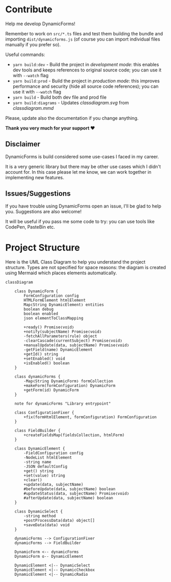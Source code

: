 # Contribute
Help me develop DynamicForms!

Remember to work on `src/*.ts` files and test them building the bundle and importing `dist/dynamicforms.js` (of course you can import individual files manually if you prefer so).

Useful commands:

- `yarn build:dev` - Build the project in *development mode*: this enables dev tools and keeps references to original source code; you can use it with `--watch` flag
- `yarn build:prod` - Build the project in *production mode*: this improves performance and security (hide all source code references); you can use it with `--watch` flag
- `yarn build` - Build both dev file and prod file
- `yarn build:diagrams` - Updates *classdiagram.svg* from *classdiagram.mmd* <!-- TODO remove if gh-deploy succeeds -->

Please, update also the documentation if you change anything.

**Thank you very much for your support ❤**

## Disclaimer
DynamicForms is build considered some use-cases I faced in my career.

It is a very generic library but there may be other use cases which I didn't account for. In this case please let me know, we can work together in implementing new features.

## Issues/Suggestions
If you have trouble using DynamicForms open an issue, I'll be glad to help you. Suggestions are also welcome!

It will be useful if you pass me some code to try: you can use tools like CodePen, PasteBin etc.

# Project Structure
Here is the UML Class Diagram to help you understand the project structure. Types are not specified for space reasons: the diagram is created using Mermaid which places elements automatically.

<!-- ![Class Diagram](./imgs/classdiagram.svg) -->
<!-- TODO: remove from assets if gh-deploy succeeds -->

```mermaid
classDiagram

    class DynamicForm {
        FormConfiguration config
        HTMLFormElement htmlElement
        Map❬String DynamicElement❭ entities
        boolean debug
        boolean enabled
        json elementToClassMapping

        +ready() Promise❬void❭
        +notify(subjectName) Promise❬void❭
        -fetchAllParameters(rule) object
        -clearCascade(currentSubject) Promise❬void❭
        +manualUpdate(data, subjectName) Promise❬void❭
        -getField(name) DynamicElement
        +getId() string
        +setEnabled() void
        +isEnabled() boolean
    }

    class dynamicForms {
        -Map❬String DynamicForm❭ formCollection
        +makeForm(formConfiguration) DynamicForm
        +getForm(id) DynamicForm
    }

    note for dynamicForms "Library entrypoint"

    class ConfigurationFixer {
        +fix(formHtmlElement, formConfiguration) FormConfiguration
    }

    class FieldBuilder {
        +createFieldsMap(fieldsCollection, htmlForm)
    }

    class DynamicElement {
        -FieldConfiguration config
        -NodeList htmlElement
        -string name
        -JSON defaultConfig
        +get() string
        +set(value) string
        +clear()
        +update(data, subjectName)
        #beforeUpdate(data, subjectName) boolean
        #updateStatus(data, subjectName) Promise❬void❭
        #afterUpdate(data, subjectName) boolean
    }

    class DynamicSelect {
        -string method
        +postProcessData(data) object[]
        +saveData(data) void
    }

    dynamicForms --> ConfigurationFixer
    dynamicForms --> FieldBuilder

    DynamicForm <-- dynamicForms
    DynamicForm o-- DynamicElement

    DynamicElement <|-- DynamicSelect
    DynamicElement <|-- DynamicCheckbox
    DynamicElement <|-- DynamicRadio

```
